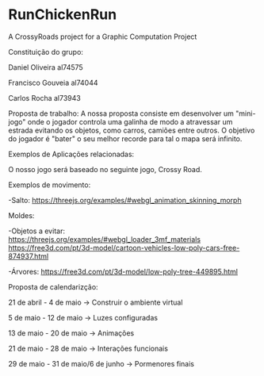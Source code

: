 # RunChickenRun
A CrossyRoads project for a Graphic Computation Project

Constituição do grupo:

Daniel Oliveira al74575

Francisco Gouveia al74044

Carlos Rocha al73943

Proposta de trabalho:
A nossa proposta consiste em desenvolver um "mini-jogo" onde o jogador controla uma galinha de modo a atravessar um estrada evitando os objetos, como carros, camiões entre outros. O objetivo do jogador é "bater" o seu melhor recorde para tal o mapa será infinito.

Exemplos de Aplicações relacionadas:

O nosso jogo será baseado no seguinte jogo, Crossy Road.

Exemplos de movimento:

-Salto: https://threejs.org/examples/#webgl_animation_skinning_morph

Moldes:

-Objetos a evitar: 
https://threejs.org/examples/#webgl_loader_3mf_materials
https://free3d.com/pt/3d-model/cartoon-vehicles-low-poly-cars-free-874937.html

-Árvores: https://free3d.com/pt/3d-model/low-poly-tree-449895.html


Proposta de calendarizção:

21 de abril - 4 de maio -> Construir o ambiente virtual

5 de maio - 12 de maio -> Luzes configuradas

13 de maio - 20 de maio -> Animações

21 de maio - 28 de maio -> Interações funcionais

29 de maio - 31 de maio/6 de junho -> Pormenores finais

